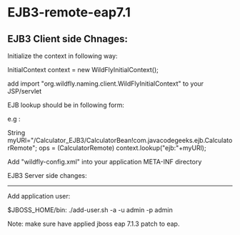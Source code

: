 # EJB3-remote-eap7.1


EJB3 Client side Chnages:
-----------------------------------------------
Initialize the context in following way:

InitialContext context = new WildFlyInitialContext();

add import "org.wildfly.naming.client.WildFlyInitialContext" to your JSP/servlet

EJB lookup should be in following form:

e.g :

String myURl="/Calculator_EJB3/CalculatorBean!com.javacodegeeks.ejb.CalculatorRemote";
 ops = (CalculatorRemote)  context.lookup("ejb:"+myURl);

Add "wildfly-config.xml" into your application META-INF directory

<configuration>
  <jboss-ejb-client xmlns="urn:jboss:wildfly-client-ejb:3.0">
    <connections>
      <connection uri="remote+http://REMOTE-SERVER-IP:8080"/>
    </connections>
  </jboss-ejb-client>
  <authentication-client xmlns="urn:elytron:1.0">
    <authentication-rules>
      <rule use-configuration="ejb"/>
    </authentication-rules>
    <authentication-configurations>
      <configuration name="ejb">
        <set-user-name name="admin"/>
        <credentials>
          <clear-password password="admin"/>
        </credentials>
      </configuration>
    </authentication-configurations>
  </authentication-client>
</configuration>


EJB3 Server side changes:

-----------------------------------------------
Add application user:

$JBOSS_HOME/bin:  ./add-user.sh -a -u admin -p admin

Note: make sure have applied jboss eap 7.1.3 patch to eap.
